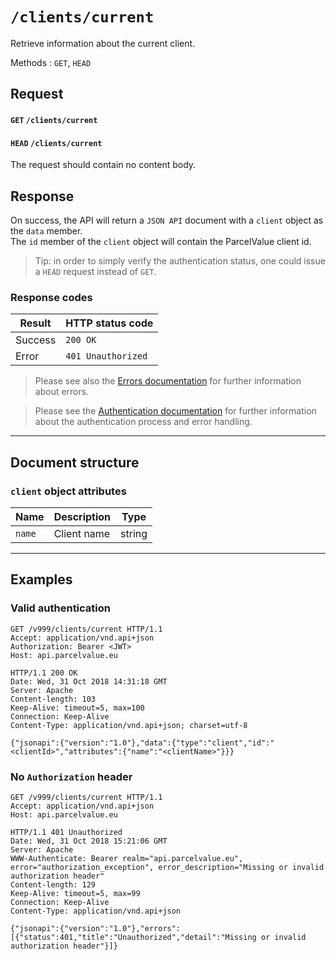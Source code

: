 # `/clients/current`

Retrieve information about the current client.

Methods : `GET`, `HEAD`

## Request
#### `GET` `/clients/current`
#### `HEAD` `/clients/current`
The request should contain no content body.

## Response
On success, the API will return a `JSON API` document with a `client` object as the `data` member.  
The `id` member of the `client` object will contain the ParcelValue client id.

> Tip: in order to simply verify the authentication status, one could issue a `HEAD` request instead of `GET`.

### Response codes
| Result  | HTTP status code   |
|---------|--------------------|
| Success | `200 OK`           |
| Error   | `401 Unauthorized` |
> Please see also the [Errors documentation](docs/Errors.md) for further information about errors.  

> Please see the [Authentication documentation](docs/Authentication.md) for further information about the authentication process and error handling.

---
## Document structure

### `client` object attributes
| Name   | Description | Type  |
|--------|-------------|-------|
| `name` | Client name |string |

---

## Examples

### Valid authentication
```
GET /v999/clients/current HTTP/1.1
Accept: application/vnd.api+json
Authorization: Bearer <JWT>
Host: api.parcelvalue.eu

HTTP/1.1 200 OK
Date: Wed, 31 Oct 2018 14:31:18 GMT
Server: Apache
Content-length: 103
Keep-Alive: timeout=5, max=100
Connection: Keep-Alive
Content-Type: application/vnd.api+json; charset=utf-8

{"jsonapi":{"version":"1.0"},"data":{"type":"client","id":"<clientId>","attributes":{"name":"<clientName>"}}}
```

### No `Authorization` header
```
GET /v999/clients/current HTTP/1.1
Accept: application/vnd.api+json
Host: api.parcelvalue.eu

HTTP/1.1 401 Unauthorized
Date: Wed, 31 Oct 2018 15:21:06 GMT
Server: Apache
WWW-Authenticate: Bearer realm="api.parcelvalue.eu", error="authorization_exception", error_description="Missing or invalid authorization header"
Content-length: 129
Keep-Alive: timeout=5, max=99
Connection: Keep-Alive
Content-Type: application/vnd.api+json

{"jsonapi":{"version":"1.0"},"errors":[{"status":401,"title":"Unauthorized","detail":"Missing or invalid authorization header"}]}
```
